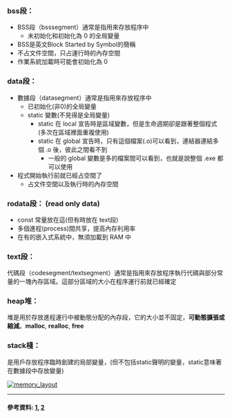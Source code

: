 ### bss段：  
* BSS段（bsssegment）通常是指用來存放程序中
    * 未初始化和初始化為 0 的全局變量
* BSS是英文Block Started by Symbol的簡稱
* 不占文件空間，只占運行時的內存空間
* 作業系統加載時可能會初始化為 0

### data段：  
* 數據段（datasegment）通常是指用來存放程序中
    * 已初始化(非0)的全局變量
    * static 變數(不見得是全局變量)
        * static 在 local 宣告時是區域變數，但是生命週期卻是跟著整個程式(多次在區域裡面重複使用)
        * static 在 global 宣告時，只有這個檔案(.o)可以看到，連結器連結多個 .o 後，彼此之間看不到
            * 一般的 global 變數是多的檔案間可以看到，也就是說整個 .exe 都可以使用
* 程式開始執行前就已經占空間了
    * 占文件空間以及執行時的內存空間

### rodata段： (read only data)  
* const 常量放在這(但有時放在 text段)
* 多個進程(process)間共享，提高內存利用率
* 在有的嵌入式系統中，無須加載到 RAM 中

### text段：  
代碼段（codesegment/textsegment）通常是指用來存放程序執行代碼與部分常量的一塊內存區域。這部分區域的大小在程序運行前就已經確定

### heap堆：  
堆是用於存放進程運行中被動態分配的內存段，它的大小並不固定，**可動態擴張或縮減**。**malloc**, **realloc**, **free**

### stack棧：  
是用戶存放程序臨時創建的局部變量，(但不包括static聲明的變量，static意味著在數據段中存放變量)

[![memory_layout](https://github.com/shaojason999/picoCTF/blob/master/Knowledges/pictures/memoryLayoutC.jpg)](https://www.geeksforgeeks.org/memory-layout-of-c-program/)

---
#### 參考資料: [1](https://read01.com/zh-tw/zeG4M7.html#.XIPIcygzY2w), [2](http://hatsukiakio.blogspot.com/2009/04/c-static.html)
